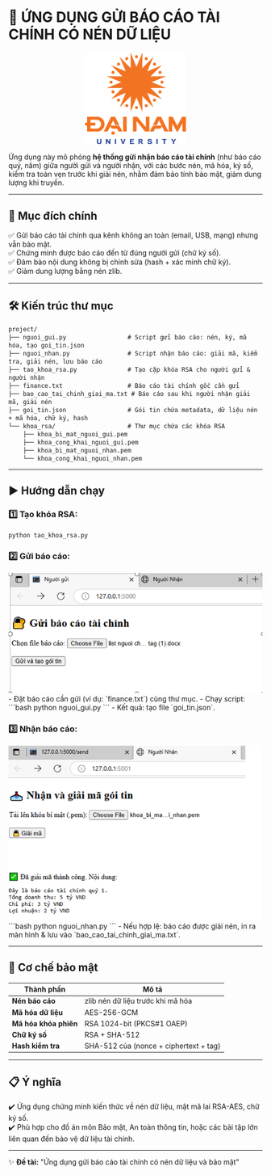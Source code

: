 # 📑 ỨNG DỤNG GỬI BÁO CÁO TÀI CHÍNH CÓ NÉN DỮ LIỆU
<div align="center">
  <p align="center">
    <img src="img/logoDaiNam.png" alt="DaiNam University Logo" width="200"/>
  </p>
</div>

Ứng dụng này mô phỏng **hệ thống gửi nhận báo cáo tài chính** (như báo cáo quý, năm) giữa người gửi và người nhận, với các bước nén, mã hóa, ký số, kiểm tra toàn vẹn trước khi giải nén, nhằm đảm bảo tính bảo mật, giảm dung lượng khi truyền.

---

## 🧩 Mục đích chính

✅ Gửi báo cáo tài chính qua kênh không an toàn (email, USB, mạng) nhưng vẫn bảo mật.  
✅ Chứng minh được báo cáo đến từ đúng người gửi (chữ ký số).  
✅ Đảm bảo nội dung không bị chỉnh sửa (hash + xác minh chữ ký).  
✅ Giảm dung lượng bằng nén zlib.

---

## 🛠️ Kiến trúc thư mục

```
project/
├── nguoi_gui.py                 # Script gửi báo cáo: nén, ký, mã hóa, tạo goi_tin.json
├── nguoi_nhan.py                # Script nhận báo cáo: giải mã, kiểm tra, giải nén, lưu báo cáo
├── tao_khoa_rsa.py              # Tạo cặp khóa RSA cho người gửi & người nhận
├── finance.txt                  # Báo cáo tài chính gốc cần gửi
├── bao_cao_tai_chinh_giai_ma.txt # Báo cáo sau khi người nhận giải mã, giải nén
├── goi_tin.json                 # Gói tin chứa metadata, dữ liệu nén + mã hóa, chữ ký, hash
└── khoa_rsa/                    # Thư mục chứa các khóa RSA
    ├── khoa_bi_mat_nguoi_gui.pem
    ├── khoa_cong_khai_nguoi_gui.pem
    ├── khoa_bi_mat_nguoi_nhan.pem
    └── khoa_cong_khai_nguoi_nhan.pem
```

---

## ▶️ Hướng dẫn chạy

### 1️⃣ Tạo khóa RSA:
```bash
python tao_khoa_rsa.py
```

### 2️⃣ Gửi báo cáo:
<img src="img/giao dien.png" alt="" width="700px" hight="700px"/>
- Đặt báo cáo cần gửi (ví dụ: `finance.txt`) cùng thư mục.
- Chạy script:
  ```bash
  python nguoi_gui.py
  ```
- Kết quả: tạo file `goi_tin.json`.

### 3️⃣ Nhận báo cáo:
<img src="img/giao dien 1.png" alt="" width="700px" hight="700px"/>
```bash
python nguoi_nhan.py
```
- Nếu hợp lệ: báo cáo được giải nén, in ra màn hình & lưu vào `bao_cao_tai_chinh_giai_ma.txt`.

---

## 🔐 Cơ chế bảo mật

| Thành phần       | Mô tả                                     |
| ---------------- | ----------------------------------------- |
| **Nén báo cáo**  | zlib nén dữ liệu trước khi mã hóa         |
| **Mã hóa dữ liệu** | AES-256-GCM                              |
| **Mã hóa khóa phiên** | RSA 1024-bit (PKCS#1 OAEP)            |
| **Chữ ký số**    | RSA + SHA-512                            |
| **Hash kiểm tra** | SHA-512 của (nonce + ciphertext + tag)   |

---

## 📋 Ý nghĩa

✔️ Ứng dụng chứng minh kiến thức về nén dữ liệu, mật mã lai RSA-AES, chữ ký số.  
✔️ Phù hợp cho đồ án môn Bảo mật, An toàn thông tin, hoặc các bài tập lớn liên quan đến bảo vệ dữ liệu tài chính.

---
  
✨ **Đề tài:** "Ứng dụng gửi báo cáo tài chính có nén dữ liệu và bảo mật"
